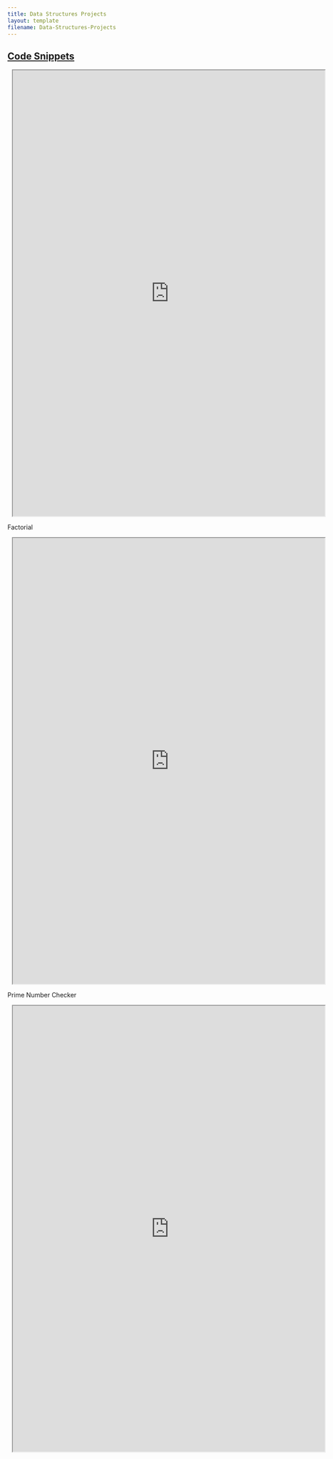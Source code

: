 ```yaml
---
title: Data Structures Projects
layout: template
filename: Data-Structures-Projects
--- 
```


## [Code Snippets](https://gavinywu.github.io/Gavin/codesnippets)

<div class="row justify-content-center" style="margin: 2%;">
    <iframe height="1000px" width="700px" src="https://replit.com/@GavinWu3/Gavin-1?lite=true#week1/infodb.py"></iframe>
</div>

<p>Factorial</p>
<div class="row justify-content-center" style="margin: 2%;">
    <iframe height="1000px" width="700px" src="https://replit.com/@GavinWu3/Gavin#week2/factorial.py"></iframe>
</div>

<p>Prime Number Checker</p>
<div class="row justify-content-center" style="margin: 2%;">
    <iframe height="1000px" width="700px" src="https://replit.com/@GavinWu3/Gavin#week2/prime.py"></iframe>
</div>
